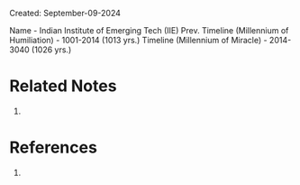 Created: September-09-2024

Name - Indian Institute of Emerging Tech (IIE)
Prev. Timeline (Millennium of Humiliation) - 1001-2014 (1013 yrs.)
Timeline (Millennium of Miracle) - 2014-3040 (1026 yrs.)

# Related Notes

1. 
# References

1. 